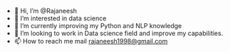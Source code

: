 - 👋 Hi, I’m @Rajaneesh
- 👀 I’m interested in data science 
- 🌱 I’m currently improving my Python and NLP knowledge
- 💞️ I’m looking to work in Data science field and improve my capabilities.
- 📫 How to reach me mail rajaneesh1998@gmail.com

<!---
Rajaneesh98/Rajaneesh98 is a ✨ special ✨ repository because its `README.md` (this file) appears on your GitHub profile.
You can click the Preview link to take a look at your changes.
--->
